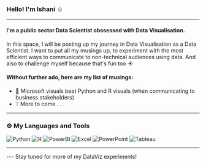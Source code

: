 ### Hello! I'm Ishani :relaxed:

___

#### I'm a public sector Data Scientist obssessed with Data Visualisation.

In this space, I will be posting up my journey in Data Visualisation as a Data Scientist. I want to put all my musings up, to experiment with the most efficient ways to communicate to non-technical audiences using data. And also to challenge myself because that's fun too :sunny:

#### Without further ado, here are my list of musings:
- :speech_balloon: Microsoft visuals beat Python and R visuals (when communicating to business stakeholders)
- :grey_question: More to come . . .
___

### :gear: My Languages and Tools
![Python](https://www.dropbox.com/s/ipd3d03rildhde6/python_logo.svg?dl=0)
![R](https://www.dropbox.com/s/0bak7eq5ojvyv8l/r_logo.svg?dl=0)
![PowerBI](https://www.dropbox.com/s/07n8ztwtcsu8s2t/powerbi_logo.png?dl=0)
![Excel](https://www.dropbox.com/s/mrofw2b8m8fpuqe/excel_logo.png?dl=0)
![PowerPoint](https://www.dropbox.com/s/4xtqbqx6odjhjfx/powerpoint_logo.png?dl=0)
![Tableau](https://www.dropbox.com/s/7aojda94eoppne6/tableau_logo.png?dl=0)

___
--- Stay tuned for more of my DataViz experiments!

